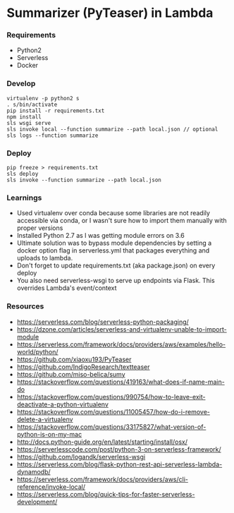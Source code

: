 # Summarizer (PyTeaser) in Lambda

### Requirements
- Python2
- Serverless
- Docker

### Develop
```
virtualenv -p python2 s
. s/bin/activate
pip install -r requirements.txt
npm install
sls wsgi serve
sls invoke local --function summarize --path local.json // optional
sls logs --function summarize
```

### Deploy
```
pip freeze > requirements.txt
sls deploy
sls invoke --function summarize --path local.json
```

### Learnings
- Used virtualenv over conda because some libraries are not readily accessible via conda, or I wasn't sure how to import them manually with proper versions
- Installed Python 2.7 as I was getting module errors on 3.6
- Ultimate solution was to bypass module dependencies by setting a docker option flag in serverless.yml that packages everything and uploads to lambda.
- Don't forget to update requirements.txt (aka package.json) on every deploy
- You also need serverless-wsgi to serve up endpoints via Flask. This overrides Lambda's event/context

### Resources
- https://serverless.com/blog/serverless-python-packaging/
- https://dzone.com/articles/serverless-and-virtualenv-unable-to-import-module
- https://serverless.com/framework/docs/providers/aws/examples/hello-world/python/
- https://github.com/xiaoxu193/PyTeaser
- https://github.com/IndigoResearch/textteaser
- https://github.com/miso-belica/sumy
- https://stackoverflow.com/questions/419163/what-does-if-name-main-do
- https://stackoverflow.com/questions/990754/how-to-leave-exit-deactivate-a-python-virtualenv
- https://stackoverflow.com/questions/11005457/how-do-i-remove-delete-a-virtualenv
- https://stackoverflow.com/questions/33175827/what-version-of-python-is-on-my-mac
- http://docs.python-guide.org/en/latest/starting/install/osx/
- https://serverlesscode.com/post/python-3-on-serverless-framework/
- https://github.com/logandk/serverless-wsgi
- https://serverless.com/blog/flask-python-rest-api-serverless-lambda-dynamodb/
- https://serverless.com/framework/docs/providers/aws/cli-reference/invoke-local/
- https://serverless.com/blog/quick-tips-for-faster-serverless-development/
